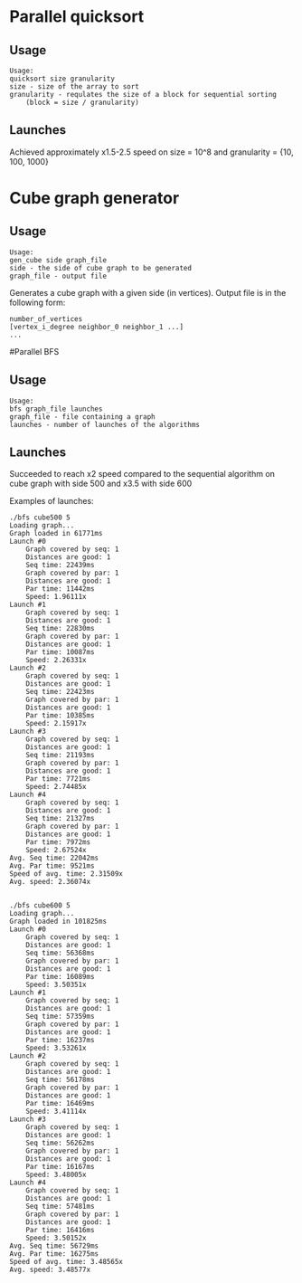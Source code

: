 # Parallel quicksort
## Usage

    Usage: 
    quicksort size granularity
    size - size of the array to sort
    granularity - requlates the size of a block for sequential sorting 
        (block = size / granularity)
## Launches
Achieved approximately x1.5-2.5 speed on size = 10^8 and granularity = {10, 100, 1000}
# Cube graph generator
## Usage
    Usage: 
    gen_cube side graph_file
    side - the side of cube graph to be generated
    graph_file - output file
Generates a cube graph with a given side (in vertices).
Output file is in the following form:

    number_of_vertices
    [vertex_i_degree neighbor_0 neighbor_1 ...]
    ...
#Parallel BFS
## Usage
    Usage: 
    bfs graph_file launches
    graph_file - file containing a graph
    launches - number of launches of the algorithms
## Launches
Succeeded to reach x2 speed compared to 
the sequential algorithm on cube graph with side 500 and x3.5 with side 600

Examples of launches:

    ./bfs cube500 5
    Loading graph...
    Graph loaded in 61771ms
    Launch #0
        Graph covered by seq: 1
        Distances are good: 1
        Seq time: 22439ms
        Graph covered by par: 1
        Distances are good: 1
        Par time: 11442ms
        Speed: 1.96111x
    Launch #1
        Graph covered by seq: 1
        Distances are good: 1
        Seq time: 22830ms
        Graph covered by par: 1
        Distances are good: 1
        Par time: 10087ms
        Speed: 2.26331x
    Launch #2
        Graph covered by seq: 1
        Distances are good: 1
        Seq time: 22423ms
        Graph covered by par: 1
        Distances are good: 1
        Par time: 10385ms
        Speed: 2.15917x
    Launch #3
        Graph covered by seq: 1
        Distances are good: 1
        Seq time: 21193ms
        Graph covered by par: 1
        Distances are good: 1
        Par time: 7721ms
        Speed: 2.74485x
    Launch #4
        Graph covered by seq: 1
        Distances are good: 1
        Seq time: 21327ms
        Graph covered by par: 1
        Distances are good: 1
        Par time: 7972ms
        Speed: 2.67524x
    Avg. Seq time: 22042ms
    Avg. Par time: 9521ms
    Speed of avg. time: 2.31509x
    Avg. speed: 2.36074x
    

    ./bfs cube600 5
    Loading graph...
    Graph loaded in 101825ms
    Launch #0
        Graph covered by seq: 1
        Distances are good: 1
        Seq time: 56368ms
        Graph covered by par: 1
        Distances are good: 1
        Par time: 16089ms
        Speed: 3.50351x
    Launch #1
        Graph covered by seq: 1
        Distances are good: 1
        Seq time: 57359ms
        Graph covered by par: 1
        Distances are good: 1
        Par time: 16237ms
        Speed: 3.53261x
    Launch #2
        Graph covered by seq: 1
        Distances are good: 1
        Seq time: 56178ms
        Graph covered by par: 1
        Distances are good: 1
        Par time: 16469ms
        Speed: 3.41114x
    Launch #3
        Graph covered by seq: 1
        Distances are good: 1
        Seq time: 56262ms
        Graph covered by par: 1
        Distances are good: 1
        Par time: 16167ms
        Speed: 3.48005x
    Launch #4
        Graph covered by seq: 1
        Distances are good: 1
        Seq time: 57481ms
        Graph covered by par: 1
        Distances are good: 1
        Par time: 16416ms
        Speed: 3.50152x
    Avg. Seq time: 56729ms
    Avg. Par time: 16275ms
    Speed of avg. time: 3.48565x
    Avg. speed: 3.48577x